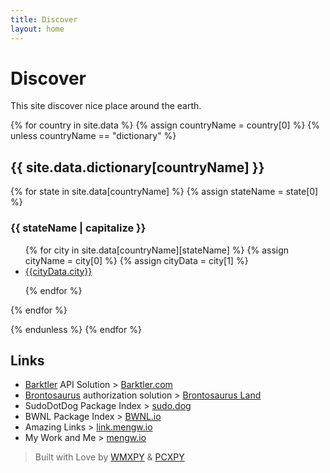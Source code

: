 ```yaml
---
title: Discover
layout: home
---
```


# Discover

This site discover nice place around the earth.

{% for country in site.data %}
{% assign countryName = country[0] %}
{% unless countryName == "dictionary" %}

## {{ site.data.dictionary[countryName] }}

{% for state in site.data[countryName] %}
{% assign stateName = state[0] %}

### {{ stateName | capitalize }}

<ul>
{% for city in site.data[countryName][stateName] %}
{% assign cityName = city[0] %}
{% assign cityData = city[1] %}

<li>   
<a href="./{{countryName}}/{{stateName}}/{{cityName}}">{{cityData.city}}</a>
</li>

{% endfor %}
</ul>

{% endfor %}

{% endunless %}
{% endfor %}

## Links

-   [Barktler](https://github.com/Barktler) API Solution > [Barktler.com](//barktler.com)
-   [Brontosaurus](https://github.com/SudoDotDog/Brontosaurus) authorization solution > [Brontosaurus Land](https://brontosaurus.land)
-   SudoDotDog Package Index > [sudo.dog](https://sudo.dog)
-   BWNL Package Index > [BWNL.io](https://bwnl.io)
-   Amazing Links > [link.mengw.io](https://link.mengw.io)
-   My Work and Me > [mengw.io](https://mengw.io)

> Built with Love by [WMXPY](//github.com/WMXPY) & [PCXPY](//github.com/PCXPY)
